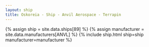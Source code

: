 ```yaml
---
layout: ship
title: Oskoreia - Ship - Anvil Aerospace - Terrapin
---
```

{% assign ship = site.data.ships[89] %}
{% assign manufacturer = site.data.manufacturers[ANVL] %}
{% include ship.html ship=ship manufacturer=manufacturer %}
